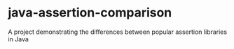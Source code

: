 # java-assertion-comparison
A project demonstrating the differences between popular assertion libraries in Java

